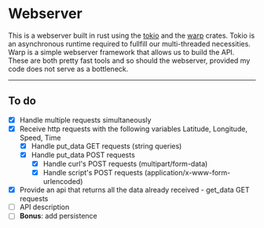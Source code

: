 # Webserver

This is a webserver built in rust using the [tokio](https://docs.rs/tokio/latest/tokio/) and the [warp](https://docs.rs/warp/latest/warp/) crates.
Tokio is an asynchronous runtime required to fullfill our multi-threaded necessities.
Warp is a simple webserver framework that allows us to build the API.
These are both pretty fast tools and so should the webserver, provided my code does not serve as a bottleneck.

---

## To do

* [x] Handle multiple requests simultaneously
* [x] Receive http requests with the following variables Latitude, Longitude, Speed, Time
    * [x] Handle put_data GET requests (string queries)
    * [x] Handle put_data POST requests 
        * [x] Handle curl's POST requests (multipart/form-data)
        * [x] Handle script's POST requests (application/x-www-form-urlencoded)
* [x] Provide an api that returns all the data already received - get_data GET requests
* [ ] API description
* [ ] **Bonus**: add persistence
